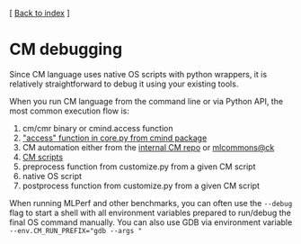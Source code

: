 [ [Back to index](README.md) ]

# CM debugging

Since CM language uses native OS scripts with python wrappers, it is relatively straightforward to debug it using your existing tools.

When you run CM language from the command line or via Python API, the most common execution flow is:

1. cm/cmr binary or cmind.access function
2. ["access" function in core.py from cmind package](../cm/cmind/core.py)
3. CM automation either from the [internal CM repo](../cm/cmind/repo/automation) 
   or [mlcommons@ck](../cm-mlops/automation)
4. [CM scripts](../cm-mlops/script)
5. preprocess function from customize.py from a given CM script 
6. native OS script
7. postprocess function from customize.py from a given CM script

When running MLPerf and other benchmarks, you can often use the `--debug` flag to 
start a shell with all environment variables prepared to run/debug the final OS command manually.
You can also use GDB via environment variable `--env.CM_RUN_PREFIX="gdb --args "`


